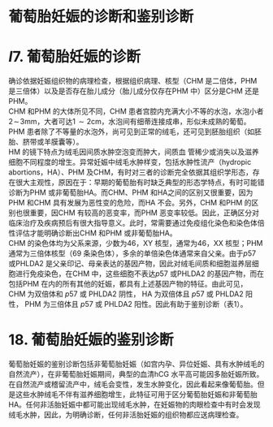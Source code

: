 # 葡萄胎妊娠的诊断和鉴别诊断  
# $I$7. 葡萄胎妊娠的诊断  
确诊依据妊娠组织物的病理检查，根据组织病理、核型（CHM 是二倍体，PHM 是三倍体）以及是否存在胎儿成分（胎儿成分仅存在PHM 中）区分是CHM 还是PHM。  
CHM 和PHM 的大体所见不同，CHM 患者宫腔内充满大小不等的水泡，水泡小者$2\!\sim\!3\mathrm{mm}$，大者可达$1\!\sim2\mathrm{cm}$，水泡间有细蒂连接成串，形似未成熟的葡萄。PHM 患者除了不等量的水泡外，尚可见到正常的绒毛，还可见到胚胎组织（如胚胎、脐带或羊膜囊等）。  
HM  的镜下特点为绒毛因间质水肿空泡变而肿大，间质血 管稀少或消失以及滋养细胞不同程度的增生。异常妊娠中绒毛水肿样变，包括水肿性流产（hydropic abortions，HA）、PHM 及CHM，有时对三者的诊断完全依据其组织学形态，存在很大主观性，原因在于：早期的葡萄胎有时缺乏典型的形态学特点，有时可能错诊断为PHM 或非葡萄胎HA。而CHM、PHM 和HA之间的区别又很重要，因为PHM 和CHM 具有发展为恶性变的危险，而HA 不会。另外，CHM 和PHM 的区别也很重要，因CHM 有较高的恶变率，而PHM 恶变率较低。因此，正确区分对临床治疗及疾病预后有很大指导意义。此时，常需要通过免疫组化染色和染色体倍性评估才能明确诊断出CHM 和PHM 或非葡萄胎HA。  
CHM 的染色体均为父系来源，少数为46，XY 核型，通常为46，XX 核型；PHM 通常为三倍体核型（69 条染色体），多余的单倍染色体通常来自父亲。由于$p57$ 或PHLDA2 是父亲印记、母亲表达的基因产物，因此对绒毛间质和细胞滋养层细胞进行免疫染色，在CHM 中，这些细胞不表达$p57$ 或PHLDA2 的基因产物，而在包括PHM 在内的所有其他的妊娠，都具有上述基因产物的特征。由此可见， CHM  为双倍体和 $p57$  或 PHLDA2  阴性， HA  为双倍体且 $p57$  或 PHLDA2  阳性， PHM  为三倍体且 $p57$  或 PHLDA2 阳性。因此有助于鉴别诊断（表1）。  
# 18.  葡萄胎妊娠的鉴别诊断  
葡萄胎妊娠的鉴别诊断包括非葡萄胎妊娠（如宫内孕、异位妊娠、具有水肿绒毛的自然流产），在非葡萄胎妊娠期间，典型的血清hCG 水平高可能因多胎妊娠所致。在自然流产或稽留流产中，绒毛会变性，发生水肿变化，因此看起来像葡萄胎。但是这些水肿绒毛不伴有滋养细胞增生，此特征可用于区分葡萄胎妊娠和非葡萄胎HA。任何非活胎妊娠中都可能出现绒毛水肿，在妊娠物的肉眼检查中有时会发现绒毛水肿，因此，为明确诊断，任何非活胎妊娠的组织物都应送病理检查。  